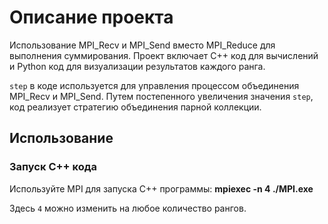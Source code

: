 # Описание проекта

Использование MPI_Recv и MPI_Send вместо MPI_Reduce для выполнения суммирования. Проект включает C++ код для вычислений и Python код для визуализации результатов каждого ранга. 

`step` в коде используется для управления процессом объединения MPI_Recv и MPI_Send. Путем постепенного увеличения значения `step`, код реализует стратегию объединения парной коллекции.

## Использование

### Запуск C++ кода

Используйте MPI для запуска C++ программы: **mpiexec -n 4 ./MPI.exe**

Здесь `4` можно изменить на любое количество рангов.
